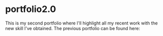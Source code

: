 # portfolio2.0
This is my second portfolio where I'll highlight all my recent work with the new skill I've obtained. The previous portfolio can be found here: 
